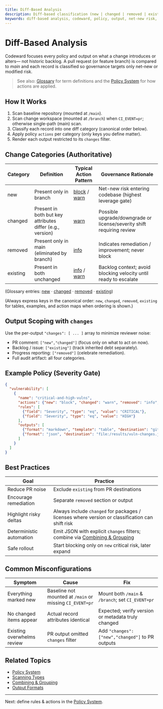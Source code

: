 ```yaml
---
title: Diff-Based Analysis
description: Diff-based classification (new | changed | removed | existing) that scopes Codeward policies & outputs to only net-new or modified risk.
keywords: diff-based analysis, codeward, policy, output, net-new risk, modified risk
---
```


# Diff-Based Analysis

Codeward focuses every policy and output on what a change introduces or alters— not historic backlog. A pull request (or feature branch) is compared to *main* and each record is classified so governance targets only net-new or modified risk.

> See also: [Glossary](./glossary.md) for term definitions and the [Policy System](./policy-system.md) for how actions are applied.

## How It Works
1. Scan baseline repository (mounted at `/main`).
2. Scan change workspace (mounted at `/branch`) when `CI_EVENT=pr`; otherwise single-path (main) scan.
3. Classify each record into one diff category (canonical order below).
4. Apply policy `actions` per category (only keys you define matter).
5. Render each output restricted to its `changes` filter.

## Change Categories (Authoritative)
| Category | Definition | Typical Action Pattern | Governance Rationale |
|----------|------------|------------------------|----------------------|
| new | Present only in branch | [block](./glossary.md#block) / [warn](./glossary.md#warn) | Net-new risk entering codebase (highest leverage gate) |
| changed | Present in both but key attributes differ (e.g., version) | [warn](./glossary.md#warn) | Possible upgrade/downgrade or license/severity shift requiring review |
| removed | Present only in main (eliminated by branch) | [info](./glossary.md#info) | Indicates remediation / improvement; never block |
| existing | Present in both unchanged | [info](./glossary.md#info) / [warn](./glossary.md#warn) | Backlog context; avoid blocking velocity until ready to escalate |

(Glossary entries: [new](./glossary.md#new) · [changed](./glossary.md#changed) · [removed](./glossary.md#removed) · [existing](./glossary.md#existing))

(Always express keys in the canonical order: `new`, `changed`, `removed`, `existing` for tables, examples, and action maps when ordering is shown.)

## Output Scoping with `changes`
Use the per-output `"changes": [ ... ]` array to minimize reviewer noise:
- PR comment: `["new","changed"]` (focus only on what to act on now).
- Backlog / issue: `["existing"]` (track inherited debt separately).
- Progress reporting: `["removed"]` (celebrate remediation).
- Full audit artifact: all four categories.

## Example Policy (Severity Gate)
```json
{
  "vulnerability": [
    {
      "name": "critical-and-high-vulns",
      "actions": {"new": "block", "changed": "warn", "removed": "info", "existing": "warn"},
      "rules": [
        {"field": "Severity", "type": "eq", "value": "CRITICAL"},
        {"field": "Severity", "type": "eq", "value": "HIGH"}
      ],
      "outputs": [
        {"format": "markdown", "template": "table", "destination": "git:pr", "fields": ["VulnerabilityID","PkgName","Severity","FixedVersion"], "changes": ["new","changed"], "collapse": true},
        {"format": "json", "destination": "file:/results/vuln-changes.json", "changes": ["new","changed","removed" ]}
      ]
    }
  ]
}
```

## Best Practices
| Goal | Practice |
|------|----------|
| Reduce PR noise | Exclude `existing` from PR destinations |
| Encourage remediation | Separate `removed` section or output |
| Highlight risky deltas | Always include `changed` for packages / licenses where version or classification can shift risk |
| Deterministic automation | Emit JSON with explicit `changes` filters; combine via [Combining & Grouping](../output/combining-grouping.md) |
| Safe rollout | Start blocking only on `new` critical risk, later expand |

## Common Misconfigurations
| Symptom | Cause | Fix |
|---------|-------|-----|
| Everything marked new | Baseline not mounted at `/main` or missing `CI_EVENT=pr` | Mount both `/main` & `/branch`; set `CI_EVENT=pr` |
| No changed items appear | Actual record attributes identical | Expected; verify version or metadata truly changed |
| Existing overwhelms review | PR output omitted `changes` filter | Add `"changes": ["new","changed"]` to PR outputs |

## Related Topics
- [Policy System](./policy-system.md)
- [Scanning Types](./scanning-types.md)
- [Combining & Grouping](../output/combining-grouping.md)
- [Output Formats](../output/formats.md)

---
Next: define rules & actions in the [Policy System](./policy-system.md).
